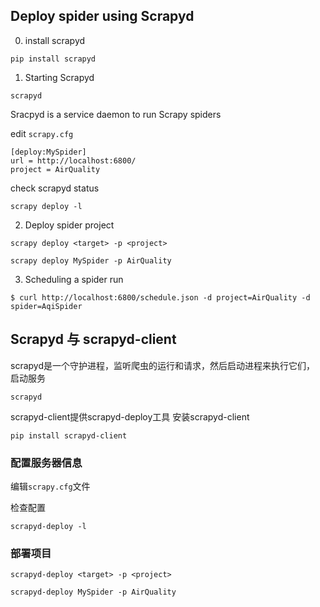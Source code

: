 ## Deploy spider using Scrapyd


0. install scrapyd

```shell
pip install scrapyd
```

1. Starting Scrapyd

```shell
scrapyd
``` 
Sracpyd is a service daemon to run Scrapy spiders


edit ```scrapy.cfg```
```shell
[deploy:MySpider]
url = http://localhost:6800/
project = AirQuality
```

check scrapyd status
```shell
scrapy deploy -l
```

2. Deploy spider project
```shell
scrapy deploy <target> -p <project>
```
```shell
scrapy deploy MySpider -p AirQuality
```

3. Scheduling a spider run

```shell
$ curl http://localhost:6800/schedule.json -d project=AirQuality -d spider=AqiSpider
```

## Scrapyd 与 scrapyd-client

scrapyd是一个守护进程，监听爬虫的运行和请求，然后启动进程来执行它们， 
启动服务
```shell
scrapyd
```
scrapyd-client提供scrapyd-deploy工具
安装scrapyd-client
```shell
pip install scrapyd-client
```

### 配置服务器信息

编辑```scrapy.cfg```文件

检查配置
```shell
scrapyd-deploy -l
```

### 部署项目
```shell
scrapyd-deploy <target> -p <project>
```
```shell
scrapyd-deploy MySpider -p AirQuality
```

